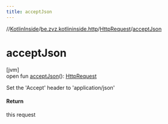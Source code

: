 ```yaml
---
title: acceptJson
---
```

//[KotlinInside](../../../index.html)/[be.zvz.kotlininside.http](../index.html)/[HttpRequest](index.html)/[acceptJson](accept-json.html)



# acceptJson



[jvm]\
open fun [acceptJson](accept-json.html)(): [HttpRequest](index.html)



Set the 'Accept' header to 'application/json'



#### Return



this request




